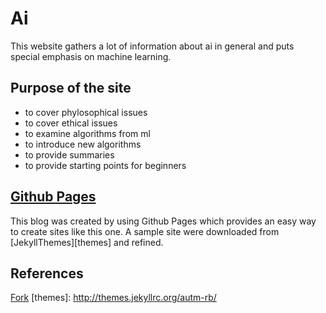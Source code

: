 # Ai

This website gathers a lot of information about ai in general and puts special emphasis on machine learning.

## Purpose of the site

- to cover phylosophical issues
- to cover ethical issues
- to examine algorithms from ml
- to introduce new algorithms
- to provide summaries
- to provide starting points for beginners

## [Github Pages][pages]

This blog was created by using Github Pages which provides an easy way to create sites like this one. A sample site were downloaded from [JekyllThemes][themes] and refined.

## References

[pages]: http://pages.github.com
[fork]: https://github.com/adamtiger/ai/fork
[Fork][fork]
[themes]: http://themes.jekyllrc.org/autm-rb/
